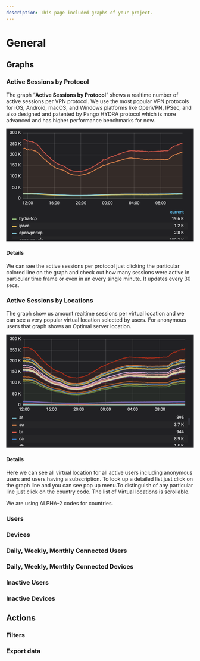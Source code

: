 ```yaml
---
description: This page included graphs of your project.
---
```


# General

## Graphs

### Active Sessions by Protocol

The graph “**Active Sessions by Protocol**” shows a realtime number of active sessions per VPN protocol. We use the most popular VPN protocols for iOS, Android, macOS, and Windows platforms like OpenVPN, IPSec, and also designed and patented by Pango HYDRA protocol which is more advanced and has higher performance benchmarks for now.

![](../../.gitbook/assets/active_session_protocol.png)

#### Details

We can see the active sessions per protocol just clicking the particular colored line on the graph and  check out how many sessions were active in particular time frame or even in an every single minute. It updates every 30 secs.

### Active Sessions by Locations

The graph show us amount realtime sessions per virtual location and we can see a very popular virtual location selected by users. For anonymous users that graph shows an Optimal server location.  

![](../../.gitbook/assets/active_session_location.png)

#### Details

Here we can see all  virtual location for all active users including anonymous users and users having a subscription. To look up a detailed list just click on the graph line and you can see pop up menu.To distinguish of any particular line  just click on the country code. The list of Virtual locations is scrollable.

We are using ALPHA-2 codes for countries.

### Users

### Devices

### Daily, Weekly, Monthly Connected Users

### Daily, Weekly, Monthly Connected Devices

### Inactive Users

### Inactive Devices

## Actions

### Filters

### Export data

